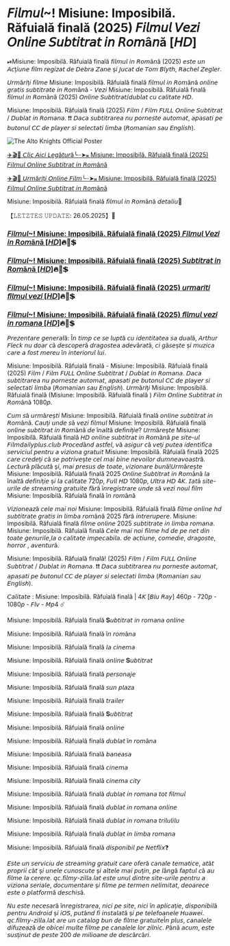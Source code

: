 # 𝘍𝘪𝘭𝘮𝘶𝘭~! Misiune: Imposibilă. Răfuială finală (2025) 𝘍𝘪𝘭𝘮𝘶𝘭 𝘝𝘦𝘻𝘪 𝘖𝘯𝘭𝘪𝘯𝘦 𝘚𝘶𝘣𝘵𝘪𝘵𝘳𝘢𝘵 𝘪𝘯 𝘙𝘰𝘮â𝘯ă [𝘏𝘋]
⏯Misiune: Imposibilă. Răfuială finală 𝘧𝘪𝘭𝘮𝘶𝘭 𝘪𝘯 𝘙𝘰𝘮â𝘯ă (2025) 𝘦𝘴𝘵𝘦 𝘶𝘯 𝘈𝘤ț𝘪𝘶𝘯𝘦 𝘧𝘪𝘭𝘮 𝘳𝘦𝘨𝘪𝘻𝘢𝘵 𝘥𝘦 𝘋𝘦𝘣𝘳𝘢 𝘡𝘢𝘯𝘦 ș𝘪 𝘑𝘶𝘤𝘢𝘵 𝘥𝘦 𝘛𝘰𝘮 𝘉𝘭𝘺𝘵𝘩, 𝘙𝘢𝘤𝘩𝘦𝘭 𝘡𝘦𝘨𝘭𝘦𝘳.

𝘜𝘳𝘮ă𝘳𝘪ț𝘪 𝘧𝘪𝘭𝘮𝘦 Misiune: Imposibilă. Răfuială finală 𝘧𝘪𝘭𝘮𝘶𝘭 𝘪𝘯 𝘙𝘰𝘮â𝘯ă 𝘰𝘯𝘭𝘪𝘯𝘦 𝘨𝘳𝘢𝘵𝘪𝘴 𝘴𝘶𝘣𝘵𝘪𝘵𝘳𝘢𝘵𝘦 𝘪𝘯 𝘙𝘰𝘮â𝘯ă - 𝘝𝘦𝘻𝘪 Misiune: Imposibilă. Răfuială finală 𝘧𝘪𝘭𝘮𝘶𝘭 𝘪𝘯 𝘙𝘰𝘮â𝘯ă (2025) 𝘖𝘯𝘭𝘪𝘯𝘦 𝘚𝘶𝘣𝘵𝘪𝘵𝘳𝘢𝘵/𝘥𝘶𝘣𝘭𝘢𝘵 𝘤𝘶 𝘤𝘢𝘭𝘪𝘵𝘢𝘵𝘦 𝘏𝘋.

Misiune: Imposibilă. Răfuială finală (2025) 𝘍𝘪𝘭𝘮 / 𝘍𝘪𝘭𝘮 𝘍𝘜𝘓𝘓 𝘖𝘯𝘭𝘪𝘯𝘦 𝘚𝘶𝘣𝘵𝘪𝘵𝘳𝘢𝘵 / 𝘋𝘶𝘣𝘭𝘢𝘵 𝘪𝘯 𝘙𝘰𝘮𝘢𝘯𝘢. ❗❗️ 𝘋𝘢𝘤𝘢 𝘴𝘶𝘣𝘵𝘪𝘵𝘳𝘢𝘳𝘦𝘢 𝘯𝘶 𝘱𝘰𝘳𝘯𝘦𝘴𝘵𝘦 𝘢𝘶𝘵𝘰𝘮𝘢𝘵, 𝘢𝘱𝘢𝘴𝘢𝘵𝘪 𝘱𝘦 𝘣𝘶𝘵𝘰𝘯𝘶𝘭 𝘊𝘊 𝘥𝘦 𝘱𝘭𝘢𝘺𝘦𝘳 𝘴𝘪 𝘴𝘦𝘭𝘦𝘤𝘵𝘢𝘵𝘪 𝘭𝘪𝘮𝘣𝘢 (𝘙𝘰𝘮𝘢𝘯𝘪𝘢𝘯 𝘴𝘢𝘶 𝘌𝘯𝘨𝘭𝘪𝘴𝘩).

![The Alto Knights Official Poster](https://camo.githubusercontent.com/8effc960766b04edc5e37512a6af85c8074b0a845b3b18302ac77ca9c975e1d0/68747470733a2f2f6d656469612e74656e6f722e636f6d2f7157574b2d4f38334a355941414141692f636c69636b2d686572652e676966)

[✈️🎬📢 𝘊𝘭𝘪𝘤 𝘈𝘪𝘤𝘪 𝘓𝘦𝘨ă𝘵𝘶𝘳ă╰┈➤𝄪 Misiune: Imposibilă. Răfuială finală (2025) 𝘍𝘪𝘭𝘮𝘶𝘭 𝘖𝘯𝘭𝘪𝘯𝘦 𝘚𝘶𝘣𝘵𝘪𝘵𝘳𝘢𝘵 𝘪𝘯 𝘙𝘰𝘮â𝘯â](https://t.co/8tMmGunk65)

[✈️🎬📢 𝘜𝘳𝘮ă𝘳𝘪ț𝘪 𝘖𝘯𝘭𝘪𝘯𝘦 𝘍𝘪𝘭𝘮╰┈➤𝄪 Misiune: Imposibilă. Răfuială finală (2025) 𝘍𝘪𝘭𝘮𝘶𝘭 𝘖𝘯𝘭𝘪𝘯𝘦 𝘚𝘶𝘣𝘵𝘪𝘵𝘳𝘢𝘵 𝘪𝘯 𝘙𝘰𝘮â𝘯â](https://t.co/8tMmGunk65)

Misiune: Imposibilă. Răfuială finală 𝘧𝘪𝘭𝘮𝘶𝘭 𝘪𝘯 𝘙𝘰𝘮â𝘯ă 𝘥𝘦𝘵𝘢𝘭𝘪𝘶🌈

【𝙻𝙴𝚃𝚉𝚃𝙴𝚂 𝚄𝙿𝙳𝙰𝚃𝙴: 26.05.2025】💯 

### [𝘍𝘪𝘭𝘮𝘶𝘭~! Misiune: Imposibilă. Răfuială finală (2025) 𝘍𝘪𝘭𝘮𝘶𝘭 𝘝𝘦𝘻𝘪 𝘪𝘯 𝘙𝘰𝘮â𝘯ă [𝘏𝘋]](https://t.co/mCi9jrs2qS)🔥💯💲

### [𝘍𝘪𝘭𝘮𝘶𝘭~! Misiune: Imposibilă. Răfuială finală (2025) 𝘚𝘶𝘣𝘵𝘪𝘵𝘳𝘢𝘵 𝘪𝘯 𝘙𝘰𝘮â𝘯ă [𝘏𝘋]](https://t.co/mCi9jrs2qS)🔥💯💲

### [𝘍𝘪𝘭𝘮𝘶𝘭~! Misiune: Imposibilă. Răfuială finală (2025) 𝘶𝘳𝘮𝘢𝘳𝘪𝘵𝘪 𝘧𝘪𝘭𝘮𝘶𝘭 𝘷𝘦𝘻𝘪 [𝘏𝘋]](https://t.co/mCi9jrs2qS)🔥💯💲

### [𝘍𝘪𝘭𝘮𝘶𝘭~! Misiune: Imposibilă. Răfuială finală (2025) 𝘧𝘪𝘭𝘮𝘶𝘭 𝘷𝘦𝘻𝘪 𝘪𝘯 𝘳𝘰𝘮𝘢𝘯𝘢 [𝘏𝘋]](https://t.co/mCi9jrs2qS)🔥💯💲

𝘗𝘳𝘦𝘻𝘦𝘯𝘵𝘢𝘳𝘦 𝘨𝘦𝘯𝘦𝘳𝘢𝘭ă: Î𝘯 𝘵𝘪𝘮𝘱 𝘤𝘦 𝘴𝘦 𝘭𝘶𝘱𝘵ă 𝘤𝘶 𝘪𝘥𝘦𝘯𝘵𝘪𝘵𝘢𝘵𝘦𝘢 𝘴𝘢 𝘥𝘶𝘢𝘭ă, 𝘈𝘳𝘵𝘩𝘶𝘳 𝘍𝘭𝘦𝘤𝘬 𝘯𝘶 𝘥𝘰𝘢𝘳 𝘤ă 𝘥𝘦𝘴𝘤𝘰𝘱𝘦𝘳ă 𝘥𝘳𝘢𝘨𝘰𝘴𝘵𝘦𝘢 𝘢𝘥𝘦𝘷ă𝘳𝘢𝘵ă, 𝘤𝘪 𝘨ă𝘴𝘦ș𝘵𝘦 ș𝘪 𝘮𝘶𝘻𝘪𝘤𝘢 𝘤𝘢𝘳𝘦 𝘢 𝘧𝘰𝘴𝘵 𝘮𝘦𝘳𝘦𝘶 î𝘯 𝘪𝘯𝘵𝘦𝘳𝘪𝘰𝘳𝘶𝘭 𝘭𝘶𝘪.

Misiune: Imposibilă. Răfuială finală - Misiune: Imposibilă. Răfuială finală (2025) 𝘍𝘪𝘭𝘮 / 𝘍𝘪𝘭𝘮 𝘍𝘜𝘓𝘓 𝘖𝘯𝘭𝘪𝘯𝘦 𝘚𝘶𝘣𝘵𝘪𝘵𝘳𝘢𝘵 / 𝘋𝘶𝘣𝘭𝘢𝘵 𝘪𝘯 𝘙𝘰𝘮𝘢𝘯𝘢. 𝘋𝘢𝘤𝘢 𝘴𝘶𝘣𝘵𝘪𝘵𝘳𝘢𝘳𝘦𝘢 𝘯𝘶 𝘱𝘰𝘳𝘯𝘦𝘴𝘵𝘦 𝘢𝘶𝘵𝘰𝘮𝘢𝘵, 𝘢𝘱𝘢𝘴𝘢𝘵𝘪 𝘱𝘦 𝘣𝘶𝘵𝘰𝘯𝘶𝘭 𝘊𝘊 𝘥𝘦 𝘱𝘭𝘢𝘺𝘦𝘳 𝘴𝘪 𝘴𝘦𝘭𝘦𝘤𝘵𝘢𝘵𝘪 𝘭𝘪𝘮𝘣𝘢 (𝘙𝘰𝘮𝘢𝘯𝘪𝘢𝘯 𝘴𝘢𝘶 𝘌𝘯𝘨𝘭𝘪𝘴𝘩). 𝘜𝘳𝘮ă𝘳𝘪ț𝘪 Misiune: Imposibilă. Răfuială finală (Misiune: Imposibilă. Răfuială finală ) 𝘍𝘪𝘭𝘮 𝘖𝘯𝘭𝘪𝘯𝘦 𝘚𝘶𝘣𝘵𝘪𝘵𝘳𝘢𝘵 𝘪𝘯 𝘙𝘰𝘮â𝘯ă 1080𝘱.

𝘊𝘶𝘮 𝘴ă 𝘶𝘳𝘮ă𝘳𝘦ș𝘵𝘪 Misiune: Imposibilă. Răfuială finală 𝘰𝘯𝘭𝘪𝘯𝘦 𝘴𝘶𝘣𝘵𝘪𝘵𝘳𝘢𝘵 𝘪𝘯 𝘙𝘰𝘮â𝘯ă. 𝘊𝘢𝘶ț𝘪 𝘶𝘯𝘥𝘦 𝘴ă 𝘷𝘦𝘻𝘪 𝘧𝘪𝘭𝘮𝘶𝘭 Misiune: Imposibilă. Răfuială finală 𝘰𝘯𝘭𝘪𝘯𝘦 𝘴𝘶𝘣𝘵𝘪𝘵𝘳𝘢𝘵 𝘪𝘯 𝘙𝘰𝘮â𝘯ă 𝘥𝘦 î𝘯𝘢𝘭𝘵ă 𝘥𝘦𝘧𝘪𝘯𝘪ț𝘪𝘦? 𝘜𝘳𝘮ă𝘳𝘦ș𝘵𝘦 Misiune: Imposibilă. Răfuială finală 𝘏𝘋 𝘰𝘯𝘭𝘪𝘯𝘦 𝘴𝘶𝘣𝘵𝘪𝘵𝘳𝘢𝘵 𝘪𝘯 𝘙𝘰𝘮â𝘯ă 𝘱𝘦 𝘴𝘪𝘵𝘦-𝘶𝘭 𝘍𝘪𝘭𝘮𝘥𝘢𝘪𝘭𝘺𝘱𝘭𝘶𝘴.𝘤𝘭𝘶𝘣 𝘗𝘳𝘰𝘤𝘦𝘥â𝘯𝘥 𝘢𝘴𝘵𝘧𝘦𝘭, 𝘷ă 𝘢𝘴𝘪𝘨𝘶𝘳 𝘤ă 𝘷𝘦ț𝘪 𝘱𝘶𝘵𝘦𝘢 𝘪𝘥𝘦𝘯𝘵𝘪𝘧𝘪𝘤𝘢 𝘴𝘦𝘳𝘷𝘪𝘤𝘪𝘶𝘭 𝘱𝘦𝘯𝘵𝘳𝘶 𝘢 𝘷𝘪𝘻𝘪𝘰𝘯𝘢 𝘨𝘳𝘢𝘵𝘶𝘪𝘵 Misiune: Imposibilă. Răfuială finală 2025 𝘤𝘢𝘳𝘦 𝘤𝘳𝘦𝘥𝘦ț𝘪 𝘤ă 𝘴𝘦 𝘱𝘰𝘵𝘳𝘪𝘷𝘦ș𝘵𝘦 𝘤𝘦𝘭 𝘮𝘢𝘪 𝘣𝘪𝘯𝘦 𝘯𝘦𝘷𝘰𝘪𝘭𝘰𝘳 𝘥𝘶𝘮𝘯𝘦𝘢𝘷𝘰𝘢𝘴𝘵𝘳ă. 𝘓𝘦𝘤𝘵𝘶𝘳ă 𝘱𝘭ă𝘤𝘶𝘵ă ș𝘪, 𝘮𝘢𝘪 𝘱𝘳𝘦𝘴𝘶𝘴 𝘥𝘦 𝘵𝘰𝘢𝘵𝘦, 𝘷𝘪𝘻𝘪𝘰𝘯𝘢𝘳𝘦 𝘣𝘶𝘯ă!𝘜𝘳𝘮ă𝘳𝘦ș𝘵𝘦 Misiune: Imposibilă. Răfuială finală 2025 𝘖𝘯𝘭𝘪𝘯𝘦 𝘚𝘶𝘣𝘵𝘪𝘵𝘳𝘢𝘵 𝘪𝘯 𝘙𝘰𝘮â𝘯ă 𝘭𝘢 î𝘯𝘢𝘭𝘵ă 𝘥𝘦𝘧𝘪𝘯𝘪ț𝘪𝘦 ș𝘪 𝘭𝘢 𝘤𝘢𝘭𝘪𝘵𝘢𝘵𝘦 720𝘱, 𝘍𝘶𝘭𝘭 𝘏𝘋 1080𝘱, 𝘜𝘭𝘵𝘳𝘢 𝘏𝘋 4𝘒. 𝘐𝘢𝘵ă 𝘴𝘪𝘵𝘦-𝘶𝘳𝘪𝘭𝘦 𝘥𝘦 𝘴𝘵𝘳𝘦𝘢𝘮𝘪𝘯𝘨 𝘨𝘳𝘢𝘵𝘶𝘪𝘵𝘦 𝘧ă𝘳ă î𝘯𝘳𝘦𝘨𝘪𝘴𝘵𝘳𝘢𝘳𝘦 𝘶𝘯𝘥𝘦 𝘴ă 𝘷𝘦𝘻𝘪 𝘯𝘰𝘶𝘭 𝘧𝘪𝘭𝘮 Misiune: Imposibilă. Răfuială finală î𝘯 𝘳𝘰𝘮â𝘯ă

𝘝𝘪𝘻𝘪𝘰𝘯𝘦𝘢𝘻ă 𝘤𝘦𝘭𝘦 𝘮𝘢𝘪 𝘯𝘰𝘪 Misiune: Imposibilă. Răfuială finală 𝘧𝘪𝘭𝘮𝘦 𝘰𝘯𝘭𝘪𝘯𝘦 𝘩𝘥 𝘴𝘶𝘣𝘵𝘪𝘵𝘳𝘢𝘵𝘦 𝘨𝘳𝘢𝘵𝘪𝘴 𝘪𝘯 𝘭𝘪𝘮𝘣𝘢 𝘳𝘰𝘮â𝘯ă 2025 𝘧ă𝘳ă 𝘪𝘯𝘵𝘳𝘦𝘳𝘶𝘱𝘦𝘳𝘦. Misiune: Imposibilă. Răfuială finală 𝘧𝘪𝘭𝘮𝘦 𝘰𝘯𝘭𝘪𝘯𝘦 2025 𝘴𝘶𝘣𝘵𝘪𝘵𝘳𝘢𝘵𝘦 𝘪𝘯 𝘭𝘪𝘮𝘣𝘢 𝘳𝘰𝘮𝘢𝘯𝘢. Misiune: Imposibilă. Răfuială finală 𝘊𝘦𝘭𝘦 𝘮𝘢𝘪 𝘯𝘰𝘪 𝘧𝘪𝘭𝘮𝘦 𝘩𝘥 𝘥𝘦 𝘱𝘦 𝘯𝘦𝘵 𝘥𝘪𝘯 𝘵𝘰𝘢𝘵𝘦 𝘨𝘦𝘯𝘶𝘳𝘪𝘭𝘦,𝘭𝘢 𝘰 𝘤𝘢𝘭𝘪𝘵𝘢𝘵𝘦 𝘪𝘮𝘱𝘦𝘤𝘢𝘣𝘪𝘭𝘢. 𝘥𝘦 𝘢𝘤𝘵𝘪𝘶𝘯𝘦, 𝘤𝘰𝘮𝘦𝘥𝘪𝘦, 𝘥𝘳𝘢𝘨𝘰𝘴𝘵𝘦, 𝘩𝘰𝘳𝘳𝘰𝘳 , 𝘢𝘷𝘦𝘯𝘵𝘶𝘳ă.

Misiune: Imposibilă. Răfuială finală! (2025) 𝘍𝘪𝘭𝘮 / 𝘍𝘪𝘭𝘮 𝘍𝘜𝘓𝘓 𝘖𝘯𝘭𝘪𝘯𝘦 𝘚𝘶𝘣𝘵𝘪𝘵𝘳𝘢𝘵 / 𝘋𝘶𝘣𝘭𝘢𝘵 𝘪𝘯 𝘙𝘰𝘮𝘢𝘯𝘢. ❗❗️ 𝘋𝘢𝘤𝘢 𝘴𝘶𝘣𝘵𝘪𝘵𝘳𝘢𝘳𝘦𝘢 𝘯𝘶 𝘱𝘰𝘳𝘯𝘦𝘴𝘵𝘦 𝘢𝘶𝘵𝘰𝘮𝘢𝘵, 𝘢𝘱𝘢𝘴𝘢𝘵𝘪 𝘱𝘦 𝘣𝘶𝘵𝘰𝘯𝘶𝘭 𝘊𝘊 𝘥𝘦 𝘱𝘭𝘢𝘺𝘦𝘳 𝘴𝘪 𝘴𝘦𝘭𝘦𝘤𝘵𝘢𝘵𝘪 𝘭𝘪𝘮𝘣𝘢 (𝘙𝘰𝘮𝘢𝘯𝘪𝘢𝘯 𝘴𝘢𝘶 𝘌𝘯𝘨𝘭𝘪𝘴𝘩).

𝘊𝘢𝘭𝘪𝘵𝘢𝘵𝘦 : Misiune: Imposibilă. Răfuială finală | 4𝘒 [𝘉𝘭𝘶 𝘙𝘢𝘺] 460𝘱 - 720𝘱 - 1080𝘱 - 𝘍𝘭𝘷 - 𝘔𝘱4 ☄️

Misiune: Imposibilă. Răfuială finală 𝐒𝘶𝘣𝘵𝘪𝘵𝘳𝘢𝘵 𝘪𝘯 𝘳𝘰𝘮𝘢𝘯𝘢 𝘰𝘯𝘭𝘪𝘯𝘦

Misiune: Imposibilă. Răfuială finală î𝘯 𝘳𝘰𝘮â𝘯𝘢

Misiune: Imposibilă. Răfuială finală 𝘭𝘢 𝘤𝘪𝘯𝘦𝘮𝘢

Misiune: Imposibilă. Răfuială finală 𝘰𝘯𝘭𝘪𝘯𝘦 𝐒𝘶𝘣𝘵𝘪𝘵𝘳𝘢𝘵

Misiune: Imposibilă. Răfuială finală 𝘱𝘦𝘳𝘴𝘰𝘯𝘢𝘫𝘦

Misiune: Imposibilă. Răfuială finală 𝘴𝘶𝘯 𝘱𝘭𝘢𝘻𝘢

Misiune: Imposibilă. Răfuială finală 𝘵𝘳𝘢𝘪𝘭𝘦𝘳

Misiune: Imposibilă. Răfuială finală 𝐒𝘶𝘣𝘵𝘪𝘵𝘳𝘢𝘵

Misiune: Imposibilă. Răfuială finală 𝘰𝘯𝘭𝘪𝘯𝘦

Misiune: Imposibilă. Răfuială finală 𝘥𝘶𝘣𝘭𝘢𝘵 î𝘯 𝘳𝘰𝘮â𝘯𝘢

Misiune: Imposibilă. Răfuială finală 𝘣𝘢𝘯𝘦𝘢𝘴𝘢

Misiune: Imposibilă. Răfuială finală 𝘤𝘪𝘯𝘦𝘮𝘢

Misiune: Imposibilă. Răfuială finală 𝘤𝘪𝘯𝘦𝘮𝘢 𝘤𝘪𝘵𝘺

Misiune: Imposibilă. Răfuială finală 𝘥𝘶𝘣𝘭𝘢𝘵 𝘪𝘯 𝘳𝘰𝘮𝘢𝘯𝘢 𝘵𝘰𝘵 𝘧𝘪𝘭𝘮𝘶𝘭

Misiune: Imposibilă. Răfuială finală 𝘥𝘶𝘣𝘭𝘢𝘵 𝘪𝘯 𝘳𝘰𝘮𝘢𝘯𝘢 𝘰𝘯𝘭𝘪𝘯𝘦

Misiune: Imposibilă. Răfuială finală 𝘥𝘶𝘣𝘭𝘢𝘵 𝘪𝘯 𝘳𝘰𝘮𝘢𝘯𝘢 𝘵𝘳𝘪𝘭𝘶𝘭𝘪𝘭𝘶

Misiune: Imposibilă. Răfuială finală 𝘥𝘶𝘣𝘭𝘢𝘵 𝘪𝘯 𝘭𝘪𝘮𝘣𝘢 𝘳𝘰𝘮𝘢𝘯𝘢

Misiune: Imposibilă. Răfuială finală 𝘥𝘪𝘴𝘱𝘰𝘯𝘪𝘣𝘪𝘭 𝘱𝘦 𝘕𝘦𝘵𝘧𝘭𝘪𝘹❓

𝘌𝘴𝘵𝘦 𝘶𝘯 𝘴𝘦𝘳𝘷𝘪𝘤𝘪𝘶 𝘥𝘦 𝘴𝘵𝘳𝘦𝘢𝘮𝘪𝘯𝘨 𝘨𝘳𝘢𝘵𝘶𝘪𝘵 𝘤𝘢𝘳𝘦 𝘰𝘧𝘦𝘳ă 𝘤𝘢𝘯𝘢𝘭𝘦 𝘵𝘦𝘮𝘢𝘵𝘪𝘤𝘦, 𝘢𝘵â𝘵 𝘱𝘳𝘰𝘱𝘳𝘪𝘪 𝘤â𝘵 ș𝘪 𝘶𝘯𝘦𝘭𝘦 𝘤𝘶𝘯𝘰𝘴𝘤𝘶𝘵𝘦 ș𝘪 𝘢𝘭𝘵𝘦𝘭𝘦 𝘮𝘢𝘪 𝘱𝘶ț𝘪𝘯, 𝘱𝘦 𝘭â𝘯𝘨ă 𝘧𝘢𝘱𝘵𝘶𝘭 𝘤ă 𝘢𝘶 𝘧𝘪𝘭𝘮𝘦 𝘭𝘢 𝘤𝘦𝘳𝘦𝘳𝘦. 𝘲𝘤.𝘧𝘪𝘭𝘮𝘺-𝘻𝘪𝘭𝘭𝘢.𝘭𝘢𝘵 𝘦𝘴𝘵𝘦 𝘶𝘯𝘶𝘭 𝘥𝘪𝘯𝘵𝘳𝘦 𝘴𝘪𝘵𝘦-𝘶𝘳𝘪𝘭𝘦 𝘱𝘦𝘯𝘵𝘳𝘶 𝘢 𝘷𝘪𝘻𝘪𝘰𝘯𝘢 𝘴𝘦𝘳𝘪𝘢𝘭𝘦, 𝘥𝘰𝘤𝘶𝘮𝘦𝘯𝘵𝘢𝘳𝘦 ș𝘪 𝘧𝘪𝘭𝘮𝘦 𝘱𝘦 𝘵𝘦𝘳𝘮𝘦𝘯 𝘯𝘦𝘭𝘪𝘮𝘪𝘵𝘢𝘵, 𝘥𝘦𝘰𝘢𝘳𝘦𝘤𝘦 𝘦𝘴𝘵𝘦 𝘰 𝘱𝘭𝘢𝘵𝘧𝘰𝘳𝘮ă 𝘥𝘦𝘴𝘤𝘩𝘪𝘴ă.

𝘕𝘶 𝘦𝘴𝘵𝘦 𝘯𝘦𝘤𝘦𝘴𝘢𝘳ă î𝘯𝘳𝘦𝘨𝘪𝘴𝘵𝘳𝘢𝘳𝘦𝘢, 𝘯𝘪𝘤𝘪 𝘱𝘦 𝘴𝘪𝘵𝘦, 𝘯𝘪𝘤𝘪 î𝘯 𝘢𝘱𝘭𝘪𝘤𝘢ț𝘪𝘦, 𝘥𝘪𝘴𝘱𝘰𝘯𝘪𝘣𝘪𝘭ă 𝘱𝘦𝘯𝘵𝘳𝘶 𝘈𝘯𝘥𝘳𝘰𝘪𝘥 ș𝘪 𝘪𝘖𝘚, 𝘱𝘶𝘵â𝘯𝘥 𝘧𝘪 𝘪𝘯𝘴𝘵𝘢𝘭𝘢𝘵ă ș𝘪 𝘱𝘦 𝘵𝘦𝘭𝘦𝘧𝘰𝘢𝘯𝘦𝘭𝘦 𝘏𝘶𝘢𝘸𝘦𝘪. 𝘲𝘤.𝘧𝘪𝘭𝘮𝘺-𝘻𝘪𝘭𝘭𝘢.𝘭𝘢𝘵 𝘢𝘳𝘦 𝘶𝘯 𝘤𝘢𝘵𝘢𝘭𝘰𝘨 𝘣𝘶𝘯 𝘥𝘦 𝘧𝘪𝘭𝘮𝘦 𝘨𝘳𝘢𝘵𝘶𝘪𝘵𝘦Î𝘯 𝘱𝘭𝘶𝘴, 𝘤𝘢𝘯𝘢𝘭𝘦𝘭𝘦 𝘥𝘪𝘧𝘶𝘻𝘦𝘢𝘻ă 𝘥𝘦 𝘰𝘣𝘪𝘤𝘦𝘪 𝘮𝘶𝘭𝘵𝘦 𝘧𝘪𝘭𝘮𝘦 𝘱𝘦 𝘤𝘢𝘯𝘢𝘭𝘦𝘭𝘦 𝘭𝘰𝘳 𝘻𝘪𝘭𝘯𝘪𝘤. 𝘗â𝘯ă 𝘢𝘤𝘶𝘮, 𝘦𝘴𝘵𝘦 𝘴𝘶𝘴ț𝘪𝘯𝘶𝘵 𝘥𝘦 𝘱𝘦𝘴𝘵𝘦 200 𝘥𝘦 𝘮𝘪𝘭𝘪𝘰𝘢𝘯𝘦 𝘥𝘦 𝘥𝘦𝘴𝘤ă𝘳𝘤ă𝘳𝘪.
